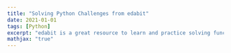 ```yaml
---
title: "Solving Python Challenges from edabit"
date: 2021-01-01
tags: [Python]
excerpt: "edabit is a great resource to learn and practice solving function challenges"
mathjax: "true"
---
```


